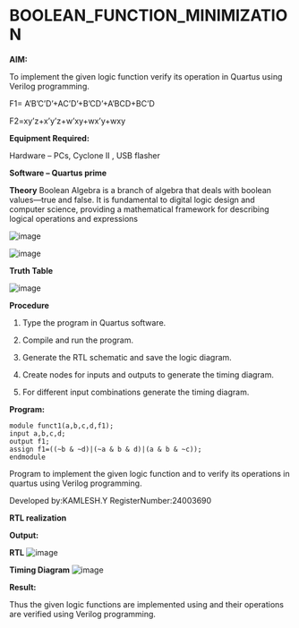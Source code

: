 # BOOLEAN_FUNCTION_MINIMIZATION

**AIM:**

To implement the given logic function verify its operation in Quartus using Verilog programming.

F1= A’B’C’D’+AC’D’+B’CD’+A’BCD+BC’D 

F2=xy’z+x’y’z+w’xy+wx’y+wxy

**Equipment Required:**

Hardware – PCs, Cyclone II , USB flasher

**Software – Quartus prime**

**Theory**
Boolean Algebra is a branch of algebra that deals with boolean values—true and false. It is fundamental to digital logic design and computer science, providing a mathematical framework for describing logical operations and expressions

![image](https://github.com/user-attachments/assets/84c69e08-4da7-4021-9b0c-4500ecb71f18)

![image](https://github.com/user-attachments/assets/34c895f5-ebe0-462d-9bc4-aacdc7c7b0be)


**Truth Table**

![image](https://github.com/user-attachments/assets/e7bc94bf-838e-48f8-a319-47cc4d40307b)

**Procedure**

1.	Type the program in Quartus software.

2.	Compile and run the program.

3.	Generate the RTL schematic and save the logic diagram.

4.	Create nodes for inputs and outputs to generate the timing diagram.

5.	For different input combinations generate the timing diagram.


**Program:**
```
module funct1(a,b,c,d,f1);
input a,b,c,d;
output f1;
assign f1=((~b & ~d)|(~a & b & d)|(a & b & ~c));
endmodule
```

 Program to implement the given logic function and to verify its operations in quartus using Verilog programming. 

Developed by:KAMLESH.Y RegisterNumber:24003690


**RTL realization**

**Output:**

**RTL**
![image](https://github.com/user-attachments/assets/04b52215-bafe-4631-b427-2254b506469e)


**Timing Diagram**
![image](https://github.com/user-attachments/assets/84799b6a-cc58-42f1-8e29-864cad832fb1)


**Result:**

Thus the given logic functions are implemented using and their operations are verified using Verilog programming.


